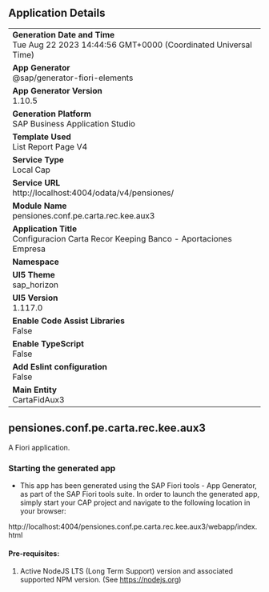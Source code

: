 ## Application Details
|               |
| ------------- |
|**Generation Date and Time**<br>Tue Aug 22 2023 14:44:56 GMT+0000 (Coordinated Universal Time)|
|**App Generator**<br>@sap/generator-fiori-elements|
|**App Generator Version**<br>1.10.5|
|**Generation Platform**<br>SAP Business Application Studio|
|**Template Used**<br>List Report Page V4|
|**Service Type**<br>Local Cap|
|**Service URL**<br>http://localhost:4004/odata/v4/pensiones/
|**Module Name**<br>pensiones.conf.pe.carta.rec.kee.aux3|
|**Application Title**<br>Configuracion Carta Recor Keeping Banco - Aportaciones Empresa|
|**Namespace**<br>|
|**UI5 Theme**<br>sap_horizon|
|**UI5 Version**<br>1.117.0|
|**Enable Code Assist Libraries**<br>False|
|**Enable TypeScript**<br>False|
|**Add Eslint configuration**<br>False|
|**Main Entity**<br>CartaFidAux3|

## pensiones.conf.pe.carta.rec.kee.aux3

A Fiori application.

### Starting the generated app

-   This app has been generated using the SAP Fiori tools - App Generator, as part of the SAP Fiori tools suite.  In order to launch the generated app, simply start your CAP project and navigate to the following location in your browser:

http://localhost:4004/pensiones.conf.pe.carta.rec.kee.aux3/webapp/index.html

#### Pre-requisites:

1. Active NodeJS LTS (Long Term Support) version and associated supported NPM version.  (See https://nodejs.org)


